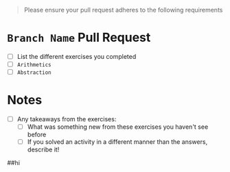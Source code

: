 > Please ensure your pull request adheres to the following requirements 

# `Branch Name` Pull Request
 - [ ] List the different exercises you completed
 - [ ] `Arithmetics`
 - [ ] `Abstraction`

# Notes
 - [ ] Any takeaways from the exercises:
   - [ ] What was something new from these exercises you haven't see before 
   - [ ] If you solved an activity in a different manner than the answers, describe it!

##hi